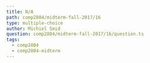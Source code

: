 ```yaml
---
title: N/A
path: comp2804/midterm-fall-2017/16
type: multiple-choice
author: Michiel Smid
question: comp2804/midterm-fall-2017/16/question.ts
tags:
  - comp2804
  - comp2804-midterm
---
```

